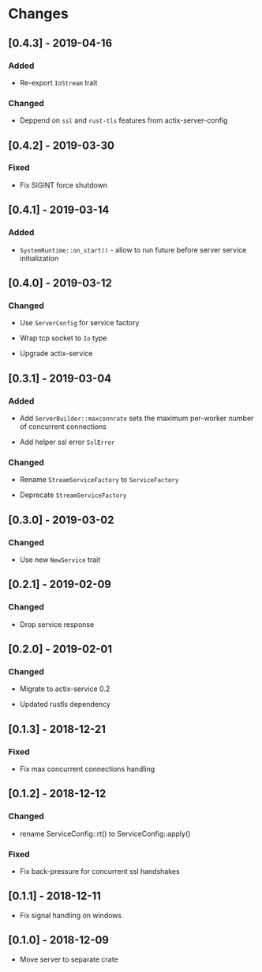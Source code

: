 # Changes

## [0.4.3] - 2019-04-16

### Added

* Re-export `IoStream` trait

### Changed

* Deppend on `ssl` and `rust-tls` features from actix-server-config


## [0.4.2] - 2019-03-30

### Fixed

* Fix SIGINT force shutdown


## [0.4.1] - 2019-03-14

### Added

* `SystemRuntime::on_start()` - allow to run future before server service initialization


## [0.4.0] - 2019-03-12

### Changed

* Use `ServerConfig` for service factory

* Wrap tcp socket to `Io` type

* Upgrade actix-service


## [0.3.1] - 2019-03-04

### Added

* Add `ServerBuilder::maxconnrate` sets the maximum per-worker number of concurrent connections

* Add helper ssl error `SslError`


### Changed

* Rename `StreamServiceFactory` to `ServiceFactory`

* Deprecate `StreamServiceFactory`


## [0.3.0] - 2019-03-02

### Changed

* Use new `NewService` trait


## [0.2.1] - 2019-02-09

### Changed

* Drop service response


## [0.2.0] - 2019-02-01

### Changed

* Migrate to actix-service 0.2

* Updated rustls dependency


## [0.1.3] - 2018-12-21

### Fixed

* Fix max concurrent connections handling


## [0.1.2] - 2018-12-12

### Changed

* rename ServiceConfig::rt() to ServiceConfig::apply()


### Fixed

* Fix back-pressure for concurrent ssl handshakes


## [0.1.1] - 2018-12-11

* Fix signal handling on windows


## [0.1.0] - 2018-12-09

* Move server to separate crate

